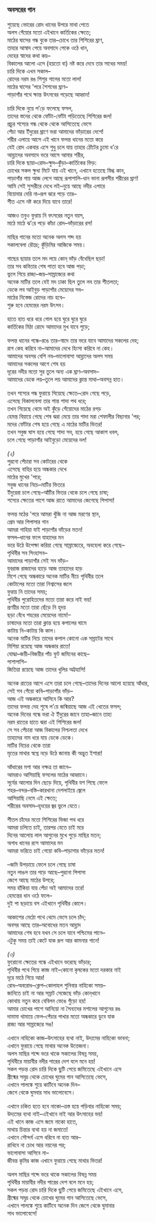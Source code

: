 ### অবসরের গান
শুয়েছে ভোরের রোদ ধানের উপরে মাথা পেতে  
অলস গেঁয়োর মতো এইখানে কার্তিকের ক্ষেতে;  
মাঠের ঘাসের গন্ধ বুকে তার–চোখে তার শিশিরের ঘ্রাণ,  
তাহার আস্বাদ পেয়ে অবসাদে পেকে ওঠে ধান,  
দেহের স্বাদের কথা কয়–  
বিকালের আলো এসে (হয়তো বা) নষ্ট করে দেবে তার সাধের সময়!  
চারি দিকে এখন সকাল–  
রোদের নরম রঙ শিশুর গালের মতো লাল!  
মাঠের ঘাসের 'পরে শৈশবের ঘ্রাণ–  
পাড়াগাঁর পথে ক্ষান্ত উৎসবের পড়েছে আহ্বান!  

চারি দিকে নুয়ে প’ড়ে ফলেছে ফসল,  
তাদের স্তনের থেকে ফোঁটা-ফোঁটা পড়িতেছে শিশিরের জল!  
প্রচুর শস্যের গন্ধ থেকে থেকে আসিতেছে ভেসে  
পেঁচা আর ইঁদুরের ঘ্রাণে ভরা আমাদের ভাঁড়ারের দেশে!  
শরীর এলায়ে আসে এই খানে ফলন্ত ধানের মতো করে  
যেই রোদ একবার এসে শুধু চলে যায় তাহার ঠোঁটের চুমো ধ’রে  
আহ্লাদের অবসাদে ভরে আসে আমার শরীর,  
চারি দিকে ছায়া–রোদ–ক্ষুদ–কুঁড়া–কার্তিকের ভিড়:  
চোখের সকল ক্ষুধা মিটে যায় এই খানে, এখানে হতেছে স্নিগ্ধ কান,  
পাড়াগাঁর গায় আজ লেগে আছে রূপাশালি-ধান ভানা রূপসীর শরীরের ঘ্রাণ!  
আমি সেই সুন্দরীরে দেখে লই–নুয়ে আছে নদীর এপারে  
বিয়োবার দেরি না–রূপ ঝরে পড়ে তার–  
শীত এসে নষ্ট করে দিয়ে যাবে তারে!  

আজও তবুও ফুরায় নি বৎসরের নতুন বয়স,  
মাঠে মাঠে ঝ’রে পড়ে কাঁচা রোদ–ভাঁড়ারের রস!  

মাছির গানের মতো অনেক অলস শব্দ হয়  
সকালবেলা রৌদ্রে; কুঁড়িমির আজিকে সময়।  

গাছের ছায়ার তলে মদ লয়ে কোন্‌ ভাঁড় বেঁধেছিল ছড়া!  
তার সব কবিতার শেষ পাতা হবে আজ পড়া;  
ভুলে গিয়ে রাজ্য–জয়–সাম্রাজ্যের কথা  
অনেক মাটির তলে যেই মদ ঢাকা ছিল তুলে লব তার শীতলতা;  
ডেকে লব আইবুড় পাড়াগাঁর মেয়েদের সব–  
মাঠের নিস্তেজ রোদের নাচ হবে–  
শুরু হবে হেমন্তের নরম উৎসব।  

হাতে হাত ধরে ধরে গোল হয়ে ঘুরে ঘুরে ঘুরে  
কার্তিকের মিঠা রোদে আমাদের মুখ যাবে পুড়ে;  

ফলন্ত ধানের গন্ধে–রঙে তার–স্বাদে তার ভরে যাবে আমাদের সকলের দেহ;  
রাগ কেহ করিবে না–আমাদের দেখে হিংসা করিবে না কেহ।  
আমাদের অবসর বেশি নয–ভালোবাসা আহ্লাদের অলস সময়  
আমাদের সকলের আগে শেষ হয়  
দূরের নদীর মতো সুর তুলে অন্য এক ঘ্রাণ–অবসাদ–  
আমাদের ডেকে লয়–তুলে লয় আমাদের ক্লান্ত মাথা–অবসন্ন হাত।  

তখন শস্যের গন্ধ ফুরায়ে গিয়েছে ক্ষেতে–রোদ গেছে পড়ে,  
এসেছে বিকালবেলা তার শান্ত শাদা পথ ধরে;  
তখন গিয়েছে থেমে অই কুঁড়ে গেঁয়োদের মাঠের রগড়  
হেমন্ত বিয়ায়ে গেছে শেষ ঝরা মেয়ে তার শাদা মরা শেফালীর বিছানার 'পর;  
মদের ফোঁটার শেষ হয়ে গেছে এ মাঠের মাটির ভিতর!  
তখন সবুজ ঘাস হয়ে গেছে শাদা সব, হয়ে গেছে আকাশ ধবল,  
চলে গেছে পাড়াগাঁর আইবুড়ো মেয়েদের দল!  

_(২)_  
পুরনো পেঁচারা সব কোটরের থেকে  
এসেছে বাহির হয়ে অন্ধকার দেখে   
মাঠের মুখের 'পরে;  
সবুজ ধানের নিচে–মাটির ভিতরে  
ইঁদুরেরা চলে গেছে–আঁটির ভিতর থেকে চলে গেছে চাষা;  
শস্যের ক্ষেতের পাশে আজ রাতে আমাদের জেগেছে পিপাসা!  

ফলন্ত মঠের 'পরে আমরা খুঁজি না আজ মরণের স্থান,  
প্রেম আর পিপাসার গান  
আমরা গাহিয়া যাই পাড়াগাঁর ভাঁড়ের মতন!  
ফসল–ধানের ফলে যাহাদের মন  
ভরে উঠে উপেক্ষা করিয়া গেছে সাম্রাজ্যেরে, অবহেলা করে গেছে–  
পৃথিবীর সব সিংহাসন–  
আমাদের পাড়াগাঁর সেই সব ভাঁড়–  
যুবরাজ রাজাদের হাড়ে আজ তাহাদের হাড়  
মিশে গেছে অন্ধকারে অনেক মাটির নীচে পৃথিবীর তলে  
কোটালের মতো তারা নিশ্বাসের জলে  
ফুরায় নি তাদের সময়;  
পৃথিবীর পুরোহিতদের মতো তারা করে নাই ভয়!  
প্রণয়ীর মতো তারা ছেঁড়ে নি হৃদয়  
ছড়া বেঁধে শহরের মেয়েদের নামে!–  
চাষাদের মতো তারা ক্লান্ত হয়ে কপালের ঘামে  
কাটায় নি–কাটায় কি কাল।  
অনেক মাটির নিচে তাদের কপাল 
কোনো এক সম্রাটের সাথে  
মিশিয়া রয়েছে আজ অন্ধকার রাতে!  
যোদ্ধা–জয়ী–বিজয়ীর পাঁচ ফুট জমিনের কাছে–  
পাশাপাশি–  
জিতিয়া রয়েছে আজ তাদের খুলির অট্টহাসি!  

অনেক রাতের আগে এসে তারা চলে গেছে–তাদের দিনের আলো হয়েছে আঁধার,  
সেই সব গেঁয়ো কবি–পাড়াগাঁর ভাঁড়–  
আজ এই অন্ধকারে আসিবে কি আর?  
তাদের ফলন্ত দেহ শুষে ল’য়ে জন্মিয়াছে আজ এই খেতের ফসল;  
অনেক দিনের গন্ধে ভরা ঐ ইঁদুরের   জানে তাহা–জানে তাহা  
নরম রাতের হাতে ঝরা এই শিশিরের জল!  
সে সব পেঁচারা আজ বিকালের নিশ্চলতা দেখে  
তাহাদের নাম ধরে যায় ডেকে ডেকে।  
মাটির নিচের থেকে তারা  
মৃতের মাথার স্বপ্নে নড়ে উঠে জানায় কী অদ্ভুত ইশারা!  

আঁধারের মশা আর নক্ষত্র তা জানে–  
আমরাও আসিয়াছি ফসলের মাঠের আহ্বানে।  
সূর্যের আলোর দিন ছেড়ে দিয়ে, পৃথিবীর যশ পিছে ফেলে  
শহর–বন্দর–বস্তি–কারখানা দেশলাইয়ে জ্বেলে  
আসিয়াছি নেমে এই ক্ষেতে;  
শরীরের অবসাদ–হৃদয়ের জ্বর ভুলে যেতে।  

শীতল চাঁদের মতো শিশিরের ভিজা পথ ধরে  
আমরা চলিতে চাই, তারপর যেতে চাই মরে  
দিনের আলোয় লাল আগুনের মুখে পুড়ে মাছির মতন;  
অগাধ ধানের রসে আমাদের মন  
আমরা ভরিতে চাই গেয়ো কবি–পাড়াগার ভাঁড়ের মতন!  

–জমি উপড়ায়ে ফেলে চলে গেছে চাষা  
নতুন লাঙল তার পড়ে আছে–পুরনো পিপাসা  
জেগে আছে মাঠের উপরে;  
সময় হাঁকিয়া যায় পেঁচা অই আমাদের তরে!  
হেমন্তের ধান ওঠে ফলে–  
দুই পা ছড়ায়ে বস এইখানে পৃথিবীর কোলে।  

আকাশের মেঠো পথে থেমে ভেসে চলে চাঁদ;  
অবসর আছে তার–অবোধের মতন আহ্লাদ  
আমাদের শেষ হবে যখন সে চলে যাবে পশ্চিমের পানে–  
এটুকু সময় তাই কেটে যাক রূপ আর কামনার গানে!  

_(৩)_   
ফুরোনো ক্ষেতের গন্ধে এইখানে ভরেছে ভাঁড়ার;  
পৃথিবীর পথে গিয়ে কাজ নাই–কোনো কৃষকের মতো দরকার নাই  
দূরে মাঠে গিয়ে আর!  
রোধ–অবরোধ–ক্লেশ–কোলাহল শুনিবার নাহিকো সময়–  
জানিতে চাই না আর সম্রাট সেজেছে ভাঁড় কোন্‌খানে  
কোথায় নতুন করে বেবিলন ভেঙে গুঁড়ো হয়!  
আমার চোখের পাশে আনিয়ো না সৈন্যদের মশালের আগুনের রঙ  
দামামা থামায়ে ফেল–পেঁচার পাখার মতো অন্ধকারে ডুবে যাক  
রাজ্য আর সাম্রাজ্যের সঙ!  

এখানে নাহিকো কাজ–উৎসাহের ব্যথা নাই, উদ্যমের নাহিকো ভাবনা;  
এখানে ফুরায়ে গেছে মাথার অনেক উত্তেজনা।  
অলস মাছির শব্দে ভরে থাকে সকালের বিষন্ন সময়,  
পৃথিবীরে মায়াবীর নদীর পারের দেশ বলে মনে হয়!  
সকল পড়ন্ত রোদ চারি দিকে ছুটি পেয়ে জমিতেছে এইখানে এসে  
গ্রীষ্মের সমুদ্র থেকে চোখের ঘুমের গান আসিতেছে ভেসে,  
এখানে পালঙ্কে শুয়ে কাটিবে অনেক দিন–  
জেগে থেকে ঘুমবার সাধ ভালোবেসে।  

এখানে চকিত হতে হবে নাকো–ত্রস্ত হয়ে পড়িবার নাহিকো সময়;  
উদ্যমের ব্যথা নাই–এইখানে নাই আর উৎসাহের ভয়!  
এই খানে কাজ এসে জমে নাকো হাতে,  
মাথায় চিন্তার ব্যথা হয় না জমাতে!  
এখানে সৌন্দর্য এসে ধরিবে না হাত আর–  
রাখিবে না চোখ আর নয়নের পর;  
ভালোবাসা আসিবে না–  
জীবন্ত কৃমির কাজ এখানে ফুরায়ে গেছে মাথার ভিতর!  

অলস মাছির শব্দে ভরে থাকে সকালের বিষন্ন সময়  
পৃথিবীর মায়াবীর নদীর পারের দেশ বলে মনে হয়;  
সকল পড়ন্ত রোদ চারি দিকে ছুটি পেয়ে জমিতেছে এইখানে এসে,  
গ্রীষ্মের সমুদ্র থেকে চোখের ঘুমের গান আসিতেছে ভেসে,  
এখানে পালঙ্কে শুয়ে কাটিবে অনেক দিন জেগে থেকে ঘুমাবার  
সাধ ভালোবেসে!  